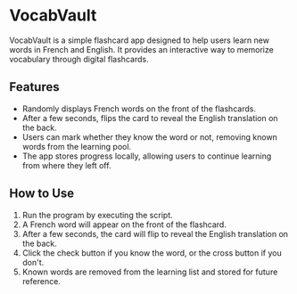 # VocabVault

VocabVault is a simple flashcard app designed to help users learn new words in French and English. It provides an interactive way to memorize vocabulary through digital flashcards.

## Features

- Randomly displays French words on the front of the flashcards.
- After a few seconds, flips the card to reveal the English translation on the back.
- Users can mark whether they know the word or not, removing known words from the learning pool.
- The app stores progress locally, allowing users to continue learning from where they left off.

## How to Use

1. Run the program by executing the script.
2. A French word will appear on the front of the flashcard.
3. After a few seconds, the card will flip to reveal the English translation on the back.
4. Click the check button if you know the word, or the cross button if you don't.
5. Known words are removed from the learning list and stored for future reference.

